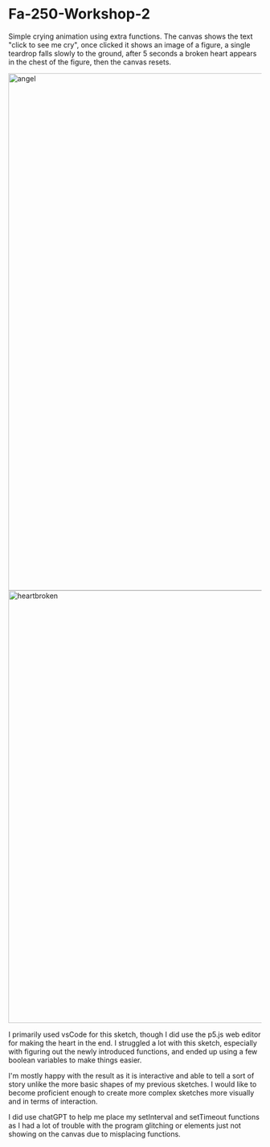 # Fa-250-Workshop-2
Simple crying animation using extra functions.
The canvas shows the text "click to see me cry", once clicked it shows an image of a figure, a single teardrop falls slowly to the ground, after 5 seconds a broken heart appears in the chest of the figure, then the canvas resets.

<img width="1028" alt="angel" src="https://github.com/user-attachments/assets/dafd655a-f92c-4297-8722-ac546bf97380" />
<img width="860" alt="heartbroken" src="https://github.com/user-attachments/assets/8d39efc9-9014-4abc-88e1-bf3843551236" />

I primarily used vsCode for this sketch, though I did use the p5.js web editor for making the heart in the end.
I struggled a lot with this sketch, especially with figuring out the newly introduced functions, and ended up using a few boolean variables to make things easier.

I'm mostly happy with the result as it is interactive and able to tell a sort of story unlike the more basic shapes of my previous sketches.
I would like to become proficient enough to create more complex sketches more visually and in terms of interaction.

I did use chatGPT to help me place my setInterval and setTimeout functions as I had a lot of trouble with the program glitching or elements just not showing on the canvas due to misplacing functions.
